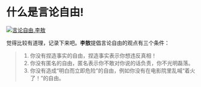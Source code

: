 # 什么是言论自由!

[![言论自由,李敖](https://attachment.soulteary.com/2007/09/01/FreeTalk.gif "言论自由,李敖")](https://attachment.soulteary.com/2007/09/01/FreeTalk.gif)

觉得比较有道理，记录下来吧。**李敖**提倡言论自由的观点有三个条件：

> 1. 你没有捏造事实的自由，捏造事实表示你想违反真相！
> 2. 你没有匿名的自由，匿名表示你不敢对你说的话负责，你不光明磊落。
> 3. 你没有造成“明白而立即危险”的自由，例如你没有在电影院里乱喊“着火了！”的自由。
